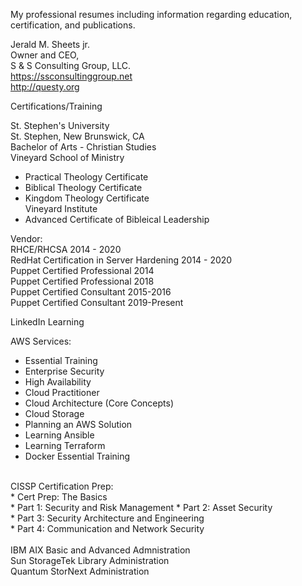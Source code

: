My professional resumes including information regarding
education, certification, and publications.

Jerald M. Sheets jr.<br>
Owner and CEO,<br>
S & S Consulting Group, LLC.<br>
https://ssconsultinggroup.net<br>
http://questy.org<br>

Certifications/Training<br>

St. Stephen's University<br>
St. Stephen, New Brunswick, CA<br>
Bachelor of Arts - Christian Studies<br>
Vineyard School of Ministry<br>
* Practical Theology Certificate<br>
* Biblical Theology Certificate<br>
* Kingdom Theology Certificate<br>
Vineyard Institute<br>
* Advanced Certificate of Bibleical Leadership<br>

Vendor:<br>
RHCE/RHCSA 2014 - 2020<br>
RedHat Certification in Server Hardening 2014 - 2020<br>
Puppet Certified Professional 2014<br>
Puppet Certified Professional 2018<br>
Puppet Certified Consultant 2015-2016<br>
Puppet Certified Consultant 2019-Present<br>

LinkedIn Learning<br>

AWS Services:<br>
* Essential Training<br>
* Enterprise Security<br>
* High Availability<br>
* Cloud Practitioner<br>
* Cloud Architecture (Core Concepts)<br>
* Cloud Storage<br>
* Planning an AWS Solution<br>
* Learning Ansible<br>
* Learning Terraform<br>
* Docker Essential Training<br>
<br>
CISSP Certification Prep:<br>
* Cert Prep: The Basics<br>
* Part 1: Security and Risk Management<nr>
* Part 2: Asset Security<br>
* Part 3: Security Architecture and Engineering<br>
* Part 4: Communication and Network Security<br>
<br>
IBM AIX Basic and Advanced Admnistration<br>
Sun StorageTek Library Administration<br>
Quantum StorNext Administration<br>

